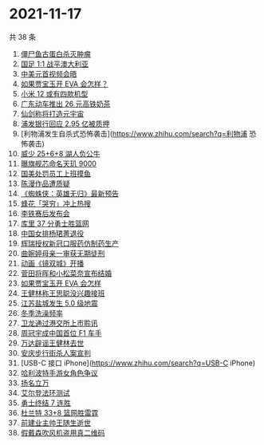 # 2021-11-17

共 38 条

<!-- BEGIN -->
<!-- 最后更新时间 Wed Nov 17 2021 23:14:12 GMT+0800 (China Standard Time) -->

1. [僵尸鱼古蛋白杀灭肿瘤](https://www.zhihu.com/search?q=僵尸鱼)
1. [国足 1:1 战平澳大利亚](https://www.zhihu.com/search?q=中国男足)
1. [中美元首视频会晤](https://www.zhihu.com/search?q=中美会晤)
1. [如果贾宝玉开 EVA 会怎样？](https://www.zhihu.com/search?q=贾宝玉)
1. [小米 12 或有四款机型](https://www.zhihu.com/search?q=小米12)
1. [广东动车推出 26 元高铁奶茶](https://www.zhihu.com/search?q=高铁奶茶)
1. [仙剑称将打造元宇宙](https://www.zhihu.com/search?q=仙剑奇侠传)
1. [浦发银行回应 2.95 亿被质押](https://www.zhihu.com/search?q=浦发银行)
1. [利物浦发生自杀式恐怖袭击](https://www.zhihu.com/search?q=利物浦 恐怖袭击)
1. [威少 25+6+8 湖人负公牛](https://www.zhihu.com/search?q=湖人)
1. [曝旗舰芯命名天玑 9000](https://www.zhihu.com/search?q=天玑9000)
1. [国美处罚员工上班摸鱼](https://www.zhihu.com/search?q=国美)
1. [陈漫作品遭质疑](https://www.zhihu.com/search?q=陈漫)
1. [《蜘蛛侠：英雄无归》最新预告](https://www.zhihu.com/search?q=蜘蛛侠)
1. [蜂花「哭穷」冲上热搜](https://www.zhihu.com/search?q=蜂花)
1. [李铁赛后发布会](https://www.zhihu.com/search?q=李铁)
1. [库里 37 分勇士胜篮网](https://www.zhihu.com/search?q=勇士)
1. [中国女排杨珺菁退役](https://www.zhihu.com/search?q=杨珺菁)
1. [辉瑞授权新冠口服药仿制药生产](https://www.zhihu.com/search?q=辉瑞)
1. [曲婉婷母亲一审获无期徒刑](https://www.zhihu.com/search?q=曲婉婷母亲)
1. [动画《镜双城》开播](https://www.zhihu.com/search?q=镜双城)
1. [菅田将晖和小松菜奈宣布结婚](https://www.zhihu.com/search?q=菅田将晖)
1. [如果贾宝玉开 EVA 会怎样](https://www.zhihu.com/search?q=贾宝玉)
1. [王健林称王思聪没兴趣接班](https://www.zhihu.com/search?q=王健林)
1. [江苏盐城发生 5.0 级地震](https://www.zhihu.com/search?q=盐城地震)
1. [冬季洗澡频率](https://www.zhihu.com/search?q=冬季洗澡)
1. [卫龙通过港交所上市聆讯](https://www.zhihu.com/search?q=卫龙)
1. [周冠宇成中国首位 F1 车手](https://www.zhihu.com/search?q=周冠宇)
1. [万达辟谣王健林去世](https://www.zhihu.com/search?q=王健林去世)
1. [安庆步行街杀人案宣判](https://www.zhihu.com/search?q=安庆步行街杀人案)
1. [USB-C 接口 iPhone](https://www.zhihu.com/search?q=USB-C iPhone)
1. [哈利波特手游女角色争议](https://www.zhihu.com/search?q=哈利波特魔法觉醒)
1. [扬名立万](https://www.zhihu.com/search?q=扬名立万)
1. [艾尔登法环测试](https://www.zhihu.com/search?q=艾尔登法环)
1. [勇士终结 7 连胜](https://www.zhihu.com/search?q=勇士)
1. [杜兰特 33+8 篮网胜雷霆](https://www.zhihu.com/search?q=篮网)
1. [前建业主帅王随生逝世](https://www.zhihu.com/search?q=王随生)
1. [假戴森吹风机盗用真二维码](https://www.zhihu.com/search?q=假戴森吹风机)

<!-- END -->
